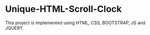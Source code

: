 <h1>Unique-HTML-Scroll-Clock</h1>
<p>This project is implemented using HTML, CSS, BOOTSTRAP, JS and JQUERY.</p>